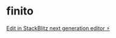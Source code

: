 # finito

[Edit in StackBlitz next generation editor ⚡️](https://stackblitz.com/~/github.com/Ceoldo/finito)